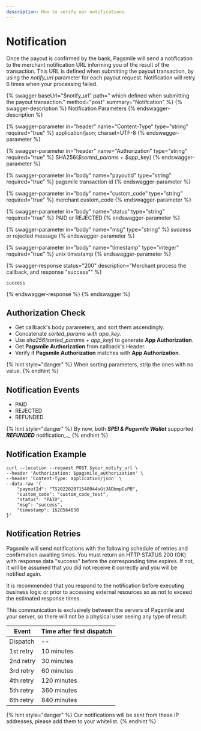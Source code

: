 ```yaml
---
description: How to verify our notifications.
---
```


# Notification

Once the payout is confirmed by the bank, Pagsmile will send a notification to the merchant notification URL informing you of the result of the transaction. This URL is defined when submitting the payout transaction, by using the _notify\_url_ parameter for each payout request. Notification will retry 6 times when your processing failed.

{% swagger baseUrl="$notify_url" path=" which defined when submitting the payout transaction." method="post" summary="Notifcation" %}
{% swagger-description %}
Notification Parameters
{% endswagger-description %}

{% swagger-parameter in="header" name="Content-Type" type="string" required="true" %}
application/json; charset=UTF-8
{% endswagger-parameter %}

{% swagger-parameter in="header" name="Authorization" type="string" required="true" %}
SHA256(_$sorted\_params + $app_\_key)
{% endswagger-parameter %}

{% swagger-parameter in="body" name="payoutId" type="string" required="true" %}
pagsmile transaction id
{% endswagger-parameter %}

{% swagger-parameter in="body" name="custom_code" type="string" required="true" %}
merchant custom\_code
{% endswagger-parameter %}

{% swagger-parameter in="body" name="status" type="string" required="true" %}
PAID or REJECTED
{% endswagger-parameter %}

{% swagger-parameter in="body" name="msg" type="string" %}
success or rejected message
{% endswagger-parameter %}

{% swagger-parameter in="body" name="timestamp" type="integer" required="true" %}
unix timestamp
{% endswagger-parameter %}

{% swagger-response status="200" description="Merchant process the callback, and response "success"" %}
```
success
```
{% endswagger-response %}
{% endswagger %}

## Authorization Check

* Get callback's body parameters, and sort them ascendingly.
* Concatenate _sorted\_params with app\_key._
* Use _sha256(sorted\_params + app\_key)_ to generate **App Authorization**.
* Get **Pagsmile Authorization** from callback's Header.
* Verify if **Pagsmile Authorization** matches with **App Authorization**.

{% hint style="danger" %}
When sorting parameters, strip the ones with no value.
{% endhint %}

## Notification Events

* PAID
* REJECTED
* REFUNDED

{% hint style="danger" %}
By now, both _**SPEI & Pagsmile Wallet**_ supported _**REFUNDED**_ notification_**.**_
{% endhint %}

## Notification Example

```
curl --location --request POST $your_notify_url \
--header 'Authorization: $pagsmile_authorization' \
--header 'Content-Type: application/json' \
--data-raw '{
    "payoutId": "TS202202071548044sGt3ADbmpGsPB",
    "custom_code": "custom_code_test",
    "status": "PAID",
    "msg": "success",
    "timestamp": 1628564650
}'
```

## Notification Retries

Pagsmile will send notifications with the following schedule of retries and confirmation awaiting times. You must return an HTTP STATUS 200 (OK) with response data "success" before the corresponding time expires. If not, it will be assumed that you did not receive it correctly and you will be notified again.

It is recommended that you respond to the notification before executing business logic or prior to accessing external resources so as not to exceed the estimated response times.

This communication is exclusively between the servers of Pagsmile and your server, so there will not be a physical user seeing any type of result.

| Event     | Time after first dispatch |
| --------- | ------------------------- |
| Dispatch  | --                        |
| 1st retry | 10 minutes                |
| 2nd retry | 30 minutes                |
| 3rd retry | 60 minutes                |
| 4th retry | 120 minutes               |
| 5th retry | 360 minutes               |
| 6th retry | 840 minutes               |

{% hint style="danger" %}
Our notifications will be sent from these IP addresses, please add them to your whitelist.
{% endhint %}
